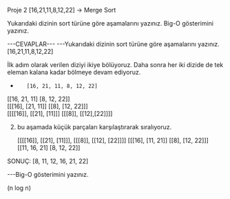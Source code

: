 
Proje 2
[16,21,11,8,12,22] -> Merge Sort

Yukarıdaki dizinin sort türüne göre aşamalarını yazınız.
Big-O gösterimini yazınız.




---CEVAPLAR---
---Yukarıdaki dizinin sort türüne göre aşamalarını yazınız.
 [16,21,11,8,12,22]

İlk adım olarak verilen diziyi ikiye bölüyoruz. Daha sonra her iki dizide de tek eleman kalana kadar bölmeye devam ediyoruz.
    
   
 -        [16, 21, 11, 8, 12, 22] 
 [[16, 21, 11]                   [8, 12, 22]]  
[[[16], [21, 11]]               [[8], [12, 22]]]  
[[[[16]], [[21], [11]]]      [[[8]], [[12],[22]]]]  
 
 2. bu aşamada küçük parçaları karşılaştırarak sıralıyoruz.

       [[[[16]], [[21], [11]]], [[[8]], [[12], [22]]]] 
[[[16], [11, 21]]                             [[8], [12, 22]]]  
 [[11, 16, 21]                                 [8, 12, 22]]  


SONUÇ: [8, 11, 12, 16, 21, 22]  



---Big-O gösterimini yazınız.


(n log n) 
